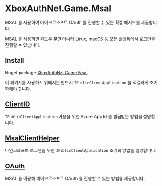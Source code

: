 # XboxAuthNet.Game.Msal

MSAL 을 사용하여 마이크로소프트 OAuth 를 진행할 수 있는 확장 메서드를 제공합니다. 

MSAL 을 사용하면 윈도우 뿐만 아니라 Linux, macOS 등 모든 플랫폼에서 로그인을 진행할 수 있습니다. 

## Install

Nuget package [XboxAuthNet.Game.Msal](https://www.nuget.org/packages/XboxAuthNet.Game.Msal)

이 패키지를 사용하기 위해서는 반드시 `IPublicClientApplication` 을 적절하게 초기화해야 합니다. 

## [ClientID](./ClientID.md)

`IPublicClientApplication` 사용을 위한 Azure App Id 를 발급받는 방법을 설명합니다. 

## [MsalClientHelper](./MsalClientHelper.md)

마인크래프트 로그인을 위한 `IPublicClientApplication` 초기화 방법을 설명합니다. 

## [OAuth](./OAuth.md)

MSAL 을 이용해 마이크로소프트 OAuth 를 진행할 수 있는 방법을 제공합니다. 
